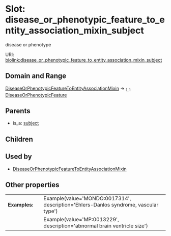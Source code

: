
# Slot: disease_or_phenotypic_feature_to_entity_association_mixin_subject


disease or phenotype

URI: [biolink:disease_or_phenotypic_feature_to_entity_association_mixin_subject](https://w3id.org/biolink/vocab/disease_or_phenotypic_feature_to_entity_association_mixin_subject)


## Domain and Range

[DiseaseOrPhenotypicFeatureToEntityAssociationMixin](DiseaseOrPhenotypicFeatureToEntityAssociationMixin.md) &#8594;  <sub>1..1</sub> [DiseaseOrPhenotypicFeature](DiseaseOrPhenotypicFeature.md)

## Parents

 *  is_a: [subject](subject.md)

## Children


## Used by

 * [DiseaseOrPhenotypicFeatureToEntityAssociationMixin](DiseaseOrPhenotypicFeatureToEntityAssociationMixin.md)

## Other properties

|  |  |  |
| --- | --- | --- |
| **Examples:** | | Example(value='MONDO:0017314', description='Ehlers-Danlos syndrome, vascular type') |
|  | | Example(value='MP:0013229', description='abnormal brain ventricle size') |

